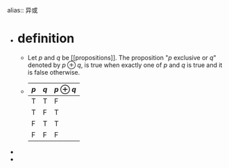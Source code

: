 alias:: 异或

- # definition
	- Let $p$ and $q$ be [[propositions]]. The proposition "$p$ exclusive or $q$" denoted by $p\oplus q$, is true when exactly one of $p$ and $q$ is true and it is false otherwise.
	- |$p$|$q$|$p\oplus q$|
	  |--|--|--|
	  |T|T|F|
	  |T|F|T|
	  |F|T|T|
	  |F|F|F|
-
-